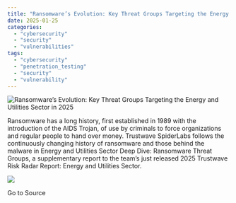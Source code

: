 ```yaml
---
title: "Ransomware’s Evolution: Key Threat Groups Targeting the Energy and Utilities Sector in 2025"
date: 2025-01-25
categories: 
  - "cybersecurity"
  - "security"
  - "vulnerabilities"
tags: 
  - "cybersecurity"
  - "penetration_testing"
  - "security"
  - "vulnerability"
---
```


![Ransomware’s Evolution: Key Threat Groups Targeting the Energy and Utilities Sector in 2025](https://www.trustwave.com/hubfs/Blogs/Trustwave_Blog/Headers/Ransomware-Threat-Groups-Energy-2025-ebook-Blog-Header.jpg)

Ransomware has a long history, first established in 1989 with the introduction of the AIDS Trojan, of use by criminals to force organizations and regular people to hand over money. Trustwave SpiderLabs follows the continuously changing history of ransomware and those behind the malware in Energy and Utilities Sector Deep Dive: Ransomware Threat Groups, a supplementary report to the team’s just released 2025 Trustwave Risk Radar Report: Energy and Utilities Sector.

![](https://track.hubspot.com/__ptq.gif?a=21158977&k=14&r=https%3A%2F%2Fwww.trustwave.com%2Fen-us%2Fresources%2Fblogs%2Ftrustwave-blog%2Fransomwares-evolution-key-threat-groups-targeting-the-energy-and-utilities-sector-in-2025%2F&bu=https%253A%252F%252Fwww.trustwave.com%252Fen-us%252Fresources%252Fblogs%252Ftrustwave-blog&bvt=rss)

Go to Source
